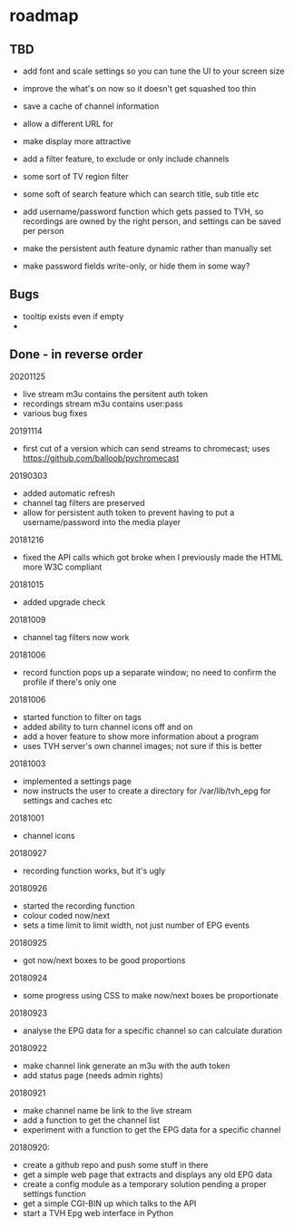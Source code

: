 # roadmap

## TBD

* add font and scale settings so you can tune the UI to your screen size
* improve the what's on now so it doesn't get squashed too thin
* save a cache of channel information
* allow a different URL for 
* make display more attractive

* add a filter feature, to exclude or only include channels
* some sort of TV region filter
* some soft of search feature which can search title, sub title etc

* add username/password function which gets passed to TVH, so
  recordings are owned by the right person, and settings can be
  saved per person
* make the persistent auth feature dynamic rather than manually set
* make password fields write-only, or hide them in some way?


## Bugs
* tooltip exists even if empty
* 

## Done - in reverse order

20201125
* live stream m3u contains the persitent auth token
* recordings stream m3u contains user:pass
* various bug fixes

20191114
* first cut of a version which can send streams to chromecast;
  uses https://github.com/balloob/pychromecast

20190303
* added automatic refresh
* channel tag filters are preserved
* allow for persistent auth token to prevent having to put a username/password into the media player

20181216
* fixed the API calls which got broke when I previously made the HTML more W3C compliant

20181015
* added upgrade check

20181009
* channel tag filters now work

20181006
* record function pops up a separate window; no need to confirm the profile if there's only one

20181006
* started function to filter on tags
* added ability to turn channel icons off and on
* add a hover feature to show more information about a program
* uses TVH server's own channel images; not sure if this is better

20181003
* implemented a settings page
* now instructs the user to create a directory for /var/lib/tvh_epg for settings and caches etc

20181001
* channel icons

20180927
* recording function works, but it's ugly

20180926
* started the recording function
* colour coded now/next
* sets a time limit to limit width, not just number of EPG events

20180925
* got now/next boxes to be good proportions

20180924
* some progress using CSS to make now/next boxes be proportionate

20180923
* analyse the EPG data for a specific channel so can calculate duration

20180922
* make channel link generate an m3u with the auth token
* add status page (needs admin rights)

20180921
* make channel name be link to the live stream
* add a function to get the channel list
* experiment with a function to get the EPG data for a specific channel

20180920:
* create a github repo and push some stuff in there
* get a simple web page that extracts and displays any old EPG data
* create a config module as a temporary solution pending a proper settings function
* get a simple CGI-BIN up which talks to the API
* start a TVH Epg web interface in Python

